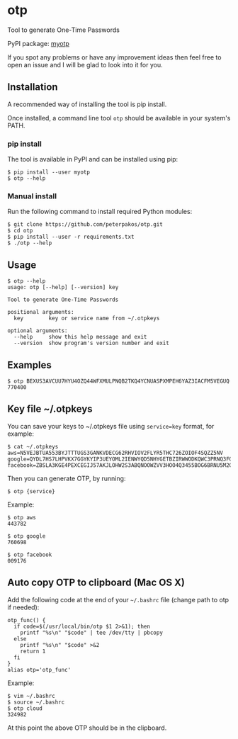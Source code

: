 # otp
Tool to generate One-Time Passwords

PyPI package: [myotp](https://pypi.python.org/pypi/myotp)

If you spot any problems or have any improvement ideas then feel free to open
an issue and I will be glad to look into it for you.

## Installation
A recommended way of installing the tool is pip install.

Once installed, a command line tool `otp` should be available in your system's PATH.

### pip install
The tool is available in PyPI and can be installed using pip:
```
$ pip install --user myotp
$ otp --help
```

### Manual install
Run the following command to install required Python modules:
```
$ git clone https://github.com/peterpakos/otp.git
$ cd otp
$ pip install --user -r requirements.txt
$ ./otp --help
```

## Usage
```
$ otp --help
usage: otp [--help] [--version] key

Tool to generate One-Time Passwords

positional arguments:
  key        key or service name from ~/.otpkeys

optional arguments:
  --help     show this help message and exit
  --version  show program's version number and exit
```

## Examples
```
$ otp BEXUS3AVCUU7HYU4OZQ44WFXMULPNQB2TKQ4YCNUASPXMPEH6YAZ3IACFM5VEGUQ
770400
```

## Key file ~/.otpkeys
You can save your keys to ~/.otpkeys file using `service=key` format, for
example:
```
$ cat ~/.otpkeys
aws=N5VEJBTUA553BYJTTTUGS3GANKVDECG62RHVIOV2FLYR5THC726ZOIOF4SQZZ5NV
google=QYDL7HS7LHPVKX7GGYKYIP3UEYOML2IENWYQD5NHYGETBZIRWWODKQWC3PRNQ3FO
facebook=ZBSLA3KGE4PEXCEGIJ57AKJLOHW2S3ABQNOOWZVV3HOO4Q3455BOG6BRNU5M2QK4
```

Then you can generate OTP, by running:
```
$ otp {service}
```

Example:
```
$ otp aws
443782

$ otp google
760698

$ otp facebook
009176
```

## Auto copy OTP to clipboard (Mac OS X)
Add the following code at the end of your `~/.bashrc` file (change path to otp if needed):
```
otp_func() {
  if code=$(/usr/local/bin/otp $1 2>&1); then
    printf "%s\n" "$code" | tee /dev/tty | pbcopy
  else
    printf "%s\n" "$code" >&2
    return 1
  fi
}
alias otp='otp_func'
```

Example:
```
$ vim ~/.bashrc
$ source ~/.bashrc
$ otp cloud
324982
```
At this point the above OTP should be in the clipboard.
